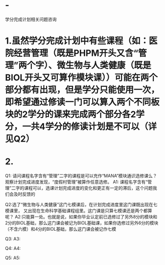 # -
学分完成计划相关问题咨询

# 1.虽然学分完成计划中有些课程（如：医院经营管理（既是PHPM开头又含“管理”两个字）、微生物与人类健康（既是BIOL开头又可算作模块课））可能在两个部分都有出现，但是学分只能使用一次，即希望通过修读一门可以算入两个不同板块的2学分的课来完成两个部分各2学分，一共4学分的修读计划是不可以（详见Q2）
# 2.

Q1: 请问课程名字含有“管理”二字的课程是可以充作“MANA”模块通识选修课么？观察计划完成进度发现，“度假村管理”被算作任意选修。
A1: 课程名字含有“管理”二字的课程可以，选课计划完成进度的变化和更正有一定的滞后，这个问题我们会及时反馈的

Q2:选了“微生物与人类健康”这门七模课后，在计划完成进度里这门课既出现在七模课里， 又出现在生命科学基础课程组里。这门课是只算七模课还是两个都算呢？
A2:只能算一处。也就是说，如果你毕业认定前已选修过了另外8分的模块和2分的BIOL基础，那么这门课会被记为BIOL基础课，如果你选修过另外6分的模块（不含六模）和4分的BIOL基础，那么这门课会被记作七模

Q3:
A3:

Q4:
A4:

Q5:
A5:

